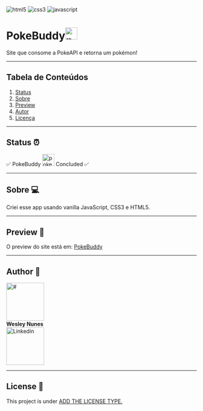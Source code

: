 <div>  
  <img alt="html5" src="https://img.shields.io/badge/HTML-e34c26?style=for-the-badge&logo=html5&logoColor=black" />
  <img alt="css3" src="https://img.shields.io/badge/CSS-264de4?style=for-the-badge&logo=css3&logoColor=black" />
  <img alt="javascript" src="https://img.shields.io/badge/JavaScript-F7DF1E?style=for-the-badge&logo=javascript&logoColor=black" />
</div>
<div>
  <h1>PokeBuddy<img width="32" height="auto" class="emojidex-emoji" src="https://cdn.emojidex.com/emoji/seal/pokeball.png" emoji-code="pokeball" alt="pokeball" /></h1> 
  <p>Site que consome a PokeAPI e retorna um pokémon!</p>
</div>
<hr />

<div>
  <h2>Tabela de Conteúdos</h2>
   <ol>
    <li>
      <a href="#status">Status</a>
    </li>
    <li>
      <a href="#about">Sobre</a>
    </li>
    <li>
      <a href="#preview">Preview</a>
    </li>
    <li>
      <a href="#author">Autor</a>
    </li>
    <li>
      <a href="#license">Licença</a>
    </li>
  </ol>
</div>
<hr />

<div id="status">
  <h2>Status ⏰</h2>
  <p> 
    ✅ PokeBuddy <img width="32" height="auto" class="emojidex-emoji" src="https://cdn.emojidex.com/emoji/seal/pokeball.png" emoji-code="pokeball" alt="pokeball" /> Concluded ✅
  </p>
</div>
<hr />

<div id="about">
  <h2>Sobre 💻</h2>
  <p>Criei esse app usando vanilla JavaScript, CSS3 e HTML5.</p>
</div>
<hr />

<div id="preview">
  <h2>Preview 🎨</h2>
  <p>O preview do site está em: <a href="https://wesley-nunes.github.io/PokeBuddy/" target="_blank">PokeBuddy</a></p>
</div>
<hr />
<div id="author">
  <h2>Author 🦸</h2>
  <div>
    <img src="https://avatars.githubusercontent.com/u/43190808?v=4" alt="#" width="100px" />
    <br />
    <b>Wesley Nunes</b>
    <br />
    <a href="https://www.linkedin.com/in/dev-wesley-nunes/">
      <img src="https://img.shields.io/badge/-Connect-blue?style=flat-square&logo=Linkedin&logoColor=white&link=https://www.linkedin.com/in/dev-wesley-nunes/" alt="Linkedin" width="100px" /> 
    </a>
    <br />
  </div>
</div>
<hr />

<div id="license">
  <h2 id="license">License 📝</h2>
  <p>This project is under <a href="./LICENSE">ADD THE LICENSE TYPE.</a></p>
</div>
